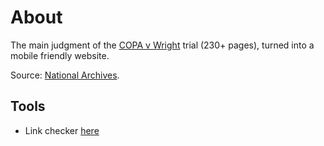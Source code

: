 # About

The main judgment of the [COPA v Wright](https://caselaw.nationalarchives.gov.uk/ewhc/ch/2024/1198) trial (230+ pages), turned into a mobile friendly website.

Source: [National Archives](https://caselaw.nationalarchives.gov.uk/ewhc/ch/2024/1198).

## Tools

- Link checker [here](https://validator.w3.org/)
